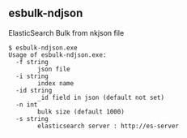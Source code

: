 

## esbulk-ndjson
ElasticSearch Bulk from nkjson file

```
$ esbulk-ndjson.exe
Usage of esbulk-ndjson.exe:
  -f string
        json file
  -i string
        index name
  -id string
        _id field in json (default not set)
  -n int
        bulk size (default 1000)
  -s string
        elasticsearch server : http://es-server

```